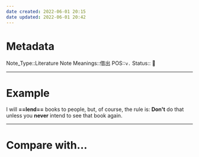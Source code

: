```yaml
---
date created: 2022-06-01 20:15
date updated: 2022-06-01 20:42
---
```


# Metadata

Note_Type::Literature Note
Meanings::借出
POS::`v.`
Status:: 👶

---

# Example

I will **==lend==** books to people, but, of course, the rule is: **Don't** do that unless you **never** intend to see that book again.

---

# Compare with...
